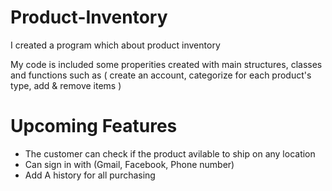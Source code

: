 # Product-Inventory

I created a program which about product inventory

My code is included some properities created with main structures, classes and functions such as ( create an account, categorize for each product's type, add & remove items )


# Upcoming Features 
- The customer can check if the product avilable to ship on any location
- Can sign in with (Gmail, Facebook, Phone number)
- Add A history for all purchasing
